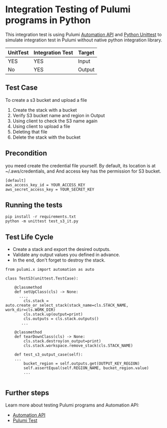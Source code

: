 
# Integration Testing of Pulumi programs in Python

This integration test is using Pulumi [Automation API](https://www.pulumi.com/blog/automation-api/) and [Python Unittest](https://docs.python.org/3/library/unittest.html)  to simulate integration test in Pulumi without native python integration library. 

| UnitTest | Integration Test |Target|
|--|--|--|
| YES | YES|Input|
| No | YES|Output|

## Test Case
To create a s3 bucket and upload a file

 1. Create the stack with a bucket
 3. Verify S3 bucket name and region in Output
 4. Using client to check the S3 name again
 5. Using client to upload a file
 6. Deleting that file
 7. Delete the stack with the bucket


## Precondition

you meed create the credential file yourself. By default, its location is at ~/.aws/credentials, and And access key has the permission for S3 bucket.
```
[default]
aws_access_key_id = YOUR_ACCESS_KEY
aws_secret_access_key = YOUR_SECRET_KEY
```

##  Running the tests
```
pip install -r requirements.txt
python -m unittest test_s3_it.py
```

## Test Life Cycle
 - Create a stack and export the desired outputs.
 - Validate any output values you defined in advance.
 - In the end, don't forget to destroy the stack. 
```
from pulumi.x import automation as auto

class TestS3(unittest.TestCase):  
  
    @classmethod  
    def setUpClass(cls) -> None:  
      ....
        cls.stack = auto.create_or_select_stack(stack_name=cls.STACK_NAME, work_dir=cls.WORK_DIR) 
		cls.stack.up(output=print)
        cls.outputs = cls.stack.outputs() 
       ...
          
    @classmethod  
    def tearDownClass(cls) -> None:  
        cls.stack.destroy(on_output=print)
        cls.stack.workspace.remove_stack(cls.STACK_NAME)  
  
    def test_s3_output_case(self):  
    ...
        bucket_region = self.outputs.get(OUTPUT_KEY_REGION)  
        self.assertEqual(self.REGION_NAME, bucket_region.value)  
        ...
  
```
## Further steps  
  
Learn more about testing Pulumi programs and Automation API:

 - [Automation API](https://www.pulumi.com/blog/automation-api/) 
 - [Pulumi Test](https://www.pulumi.com/docs/guides/testing/)
